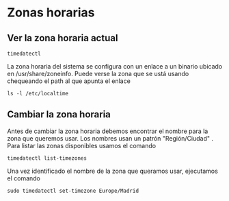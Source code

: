 # Zonas horarias
## Ver la zona horaria actual

```
timedatectl
```

La zona horaria del sistema se configura con un enlace a un binario ubicado en /usr/share/zoneinfo. Puede verse la zona que se ustá usando chequeando el path al que apunta el enlace

```
ls -l /etc/localtime
```

## Cambiar la zona horaria

Antes de cambiar la zona horaria debemos encontrar el nombre para la zona que queremos usar. Los nombres usan un patrón "Región/Ciudad" . Para listar las zonas disponibles usamos el comando 

```
timedatectl list-timezones
```

Una vez identificado el nombre de la zona que queramos usar, ejecutamos el comando

```
sudo timedatectl set-timezone Europe/Madrid
```
